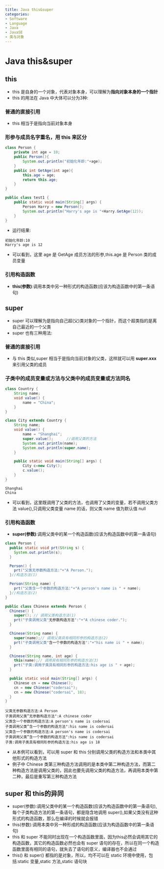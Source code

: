 ```yaml
---
title: Java this&super
categories:
- Software
- Language
- Java
- JavaSE
- 类与对象
---
```

# Java this&super

## this

- this 是自身的一个对象，代表对象本身，可以理解为**指向对象本身的一个指针**
- this 的用法在 Java 中大体可以分为3种:

### 普通的直接引用

- this 相当于是指向当前对象本身

### 形参与成员名字重名，用 this 来区分

```java
class Person {
    private int age = 10;
    public Person(){
        System.out.println("初始化年龄:"+age);
    }
    public int GetAge(int age){
        this.age = age;
        return this.age;
    }
}

public class test1 {
    public static void main(String[] args) {
        Person Harry = new Person();
        System.out.println("Harry's age is "+Harry.GetAge(12));
    }
}
```

- 运行结果:

```
初始化年龄:10
Harry's age is 12
```

- 可以看到，这里 age 是 GetAge 成员方法的形参,this.age 是 Person 类的成员变量

### 引用构造函数

- **this(参数)**:调用本类中另一种形式的构造函数(应该为构造函数中的第一条语句)

## super

- super 可以理解为是指向自己超(父)类对象的一个指针，而这个超类指的是离自己最近的一个父类
- super 也有三种用法:

### 普通的直接引用

- 与 this 类似,super 相当于是指向当前对象的父类，这样就可以用 **super.xxx** 来引用父类的成员

### 子类中的成员变量或方法与父类中的成员变量或方法同名

```java
class Country {
    String name;
    void value() {
        name = "China";
    }
}

class City extends Country {
    String name;
    void value() {
        name = "Shanghai";
        super.value();      //调用父类的方法
        System.out.println(name);
        System.out.println(super.name);
    }

    public static void main(String[] args) {
        City c=new City();
        c.value();
    }
}
```

```
Shanghai
China
```

- 可以看到，这里既调用了父类的方法，也调用了父类的变量，若不调用父类方法 value(),只调用父类变量 name 的话，则父类 name 值为默认值 null

### 引用构造函数

- **super(参数)**:调用父类中的某一个构造函数(应该为构造函数中的第一条语句)

```java
class Person {
  public static void prt(String s) {
    System.out.println(s);
  }

  Person() {
    prt("父类无参数构造方法:"+"A Person.");
  }//构造方法(1)

  Person(String name) {
    prt("父类含一个参数的构造方法:"+"A person's name is " + name);
  }//构造方法(2)
}

public class Chinese extends Person {
  Chinese() {
    super(); // 调用父类构造方法(1)
    prt("子类调用父类"无参数构造方法":"+"A chinese coder.");
  }

  Chinese(String name) {
    super(name);// 调用父类具有相同形参的构造方法(2)
    prt("子类调用父类"含一个参数的构造方法":"+"his name is " + name);
  }

  Chinese(String name, int age) {
    this(name);// 调用具有相同形参的构造方法(3)
    prt("子类:调用子类具有相同形参的构造方法:his age is " + age);
  }

  public static void main(String[] args) {
    Chinese cn = new Chinese();
    cn = new Chinese("codersai");
    cn = new Chinese("codersai", 18);
  }
}
```

```
父类无参数构造方法:A Person
子类调用父类”无参数构造方法":A chinese coder
父类含一个参数的构造方法:A person's name is codersai
子类调用父类”含一个参数的构造方法":his name is codersai
父类含一个参数的构造方法:A person's name is codersai
子类调用父类”含一个参数的构造方法":his name is codersai
子类:调用子类具有相同形参的构造方法:his age is 18
```

- 从本例可以看到，可以用 super 和 this 分别调用父类的构造方法和本类中其他形式的构造方法
- 例子中 Chinese 类第三种构造方法调用的是本类中第二种构造方法，而第二种构造方法是调用父类的，因此也要先调用父类的构造方法，再调用本类中第二种，最后是重写第三种构造方法

## super 和 this的异同

- super(参数):调用父类中的某一个构造函数(应该为构造函数中的第一条语句),每个子类构造方法的第一条语句，都是隐含地调用 super(),如果父类没有这种形式的构造函数，那么在编译的时候就会报错
- this(参数):调用本类中另一种形成的构造函数(应该为构造函数中的第一条语句)
- this 和 super 不能同时出现在一个构造函数里面，因为this必然会调用其它的构造函数，其它的构造函数必然也会有 super 语句的存在，所以在同一个构造函数里面有相同的语句，就失去了语句的意义，编译器也不会通过
- this() 和 super() 都指的是对象，所以，均不可以在 static 环境中使用，包括:static 变量,static 方法,static 语句块